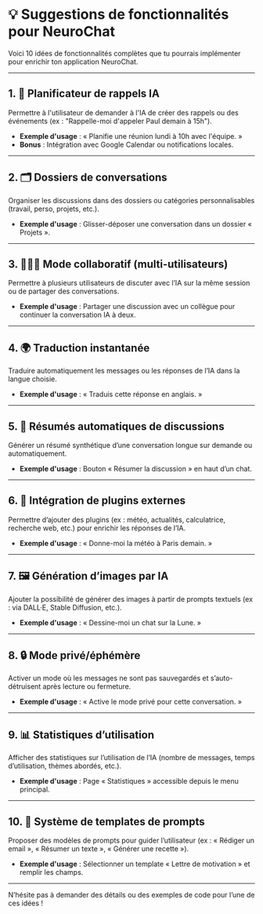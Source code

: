 # 💡 Suggestions de fonctionnalités pour NeuroChat

Voici 10 idées de fonctionnalités complètes que tu pourrais implémenter pour enrichir ton application NeuroChat.

---

## 1. 📅 Planificateur de rappels IA
Permettre à l'utilisateur de demander à l'IA de créer des rappels ou des événements (ex : "Rappelle-moi d'appeler Paul demain à 15h").
- **Exemple d'usage** : « Planifie une réunion lundi à 10h avec l'équipe. »
- **Bonus** : Intégration avec Google Calendar ou notifications locales.

---

## 2. 🗂️ Dossiers de conversations
Organiser les discussions dans des dossiers ou catégories personnalisables (travail, perso, projets, etc.).
- **Exemple d'usage** : Glisser-déposer une conversation dans un dossier « Projets ».

---

## 3. 🧑‍🤝‍🧑 Mode collaboratif (multi-utilisateurs)
Permettre à plusieurs utilisateurs de discuter avec l’IA sur la même session ou de partager des conversations.
- **Exemple d'usage** : Partager une discussion avec un collègue pour continuer la conversation IA à deux.

---

## 4. 🌍 Traduction instantanée
Traduire automatiquement les messages ou les réponses de l’IA dans la langue choisie.
- **Exemple d'usage** : « Traduis cette réponse en anglais. »

---

## 5. 📝 Résumés automatiques de discussions
Générer un résumé synthétique d’une conversation longue sur demande ou automatiquement.
- **Exemple d'usage** : Bouton « Résumer la discussion » en haut d’un chat.

---

## 6. 🔗 Intégration de plugins externes
Permettre d’ajouter des plugins (ex : météo, actualités, calculatrice, recherche web, etc.) pour enrichir les réponses de l’IA.
- **Exemple d'usage** : « Donne-moi la météo à Paris demain. »

---

## 7. 🖼️ Génération d’images par IA
Ajouter la possibilité de générer des images à partir de prompts textuels (ex : via DALL·E, Stable Diffusion, etc.).
- **Exemple d'usage** : « Dessine-moi un chat sur la Lune. »

---

## 8. 🔒 Mode privé/éphémère
Activer un mode où les messages ne sont pas sauvegardés et s’auto-détruisent après lecture ou fermeture.
- **Exemple d'usage** : « Active le mode privé pour cette conversation. »

---

## 9. 📊 Statistiques d’utilisation
Afficher des statistiques sur l’utilisation de l’IA (nombre de messages, temps d’utilisation, thèmes abordés, etc.).
- **Exemple d'usage** : Page « Statistiques » accessible depuis le menu principal.

---

## 10. 🧩 Système de templates de prompts
Proposer des modèles de prompts pour guider l’utilisateur (ex : « Rédiger un email », « Résumer un texte », « Générer une recette »).
- **Exemple d'usage** : Sélectionner un template « Lettre de motivation » et remplir les champs.

---

N’hésite pas à demander des détails ou des exemples de code pour l’une de ces idées ! 